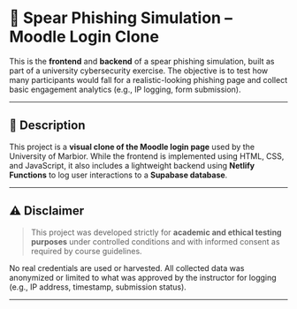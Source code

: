 # 🎯 Spear Phishing Simulation – Moodle Login Clone

This is the **frontend** and **backend** of a spear phishing simulation, built as part of a university cybersecurity exercise. The objective is to test how many participants would fall for a realistic-looking phishing page and collect basic engagement analytics (e.g., IP logging, form submission).

---

## 📄 Description

This project is a **visual clone of the Moodle login page** used by the University of Marbior. While the frontend is implemented using HTML, CSS, and JavaScript, it also includes a lightweight backend using **Netlify Functions** to log user interactions to a **Supabase database**.

---

## ⚠️ Disclaimer

> This project was developed strictly for **academic and ethical testing purposes** under controlled conditions and with informed consent as required by course guidelines.

No real credentials are used or harvested. All collected data was anonymized or limited to what was approved by the instructor for logging (e.g., IP address, timestamp, submission status).

---
